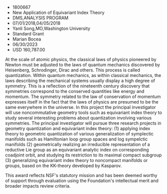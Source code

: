 
* 1800667
* New Application of Equivariant Index Theory
* DMS,ANALYSIS PROGRAM
* 07/01/2018,04/05/2018
* Yanli Song,MO,Washington University
* Standard Grant
* Marian Bocea
* 06/30/2023
* USD 160,787.00

At the scale of atomic physics, the classical laws of physics pioneered by
Newton must be adjusted to the laws of quantum mechanics discovered by
Heisenberg, Schrodinger, Dirac and others. This process is called quantization.
Within quantum mechanics, as within classical mechanics, the laws describing the
mechanical systems usually display a high degree of symmetry. This is a
reflection of the nineteenth century discovery that symmetries correspond to the
conserved quantities like energy and momentum. The symmetry related to the law
of conservation of momentum expresses itself in the fact that the laws of
physics are presumed to be the same everywhere in the universe. In this project
the principal investigator will use noncommutative geometry tools such as
equivariant index theory to study several interesting problems about
quantization involving various symmetries. The principal investigator will
pursue three research projects in geometry quantization and equivariant index
theory: (1) applying index theory to geometric quantization of various
generalization of symplectic manifolds such as Hamiltonian loop group spaces and
log sympelctic manifolds (2) geometrically realizing an irreducible
representation of a reductive Lie group as an equivariant analytic index on
corresponding coadjoint orbit, and studying its restriction to its maximal
compact subgroup (3) generalizing equivariant index theory to noncompact
manifolds or groups, based on the KK-theory developed by Kasparov.

This award reflects NSF's statutory mission and has been deemed worthy of
support through evaluation using the Foundation's intellectual merit and broader
impacts review criteria.
